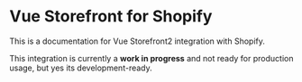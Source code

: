 # Vue Storefront for Shopify

This is a documentation for Vue Storefront2 integration with Shopify.

This integration is currently a **work in progress** and not ready for production usage, but yes its development-ready.
